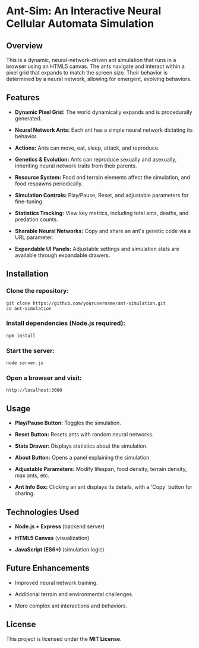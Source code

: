 Ant-Sim: An Interactive Neural Cellular Automata Simulation
==============

Overview
--------

This is a dynamic, neural-network-driven ant simulation that runs in a browser using an HTML5 canvas. The ants navigate and interact within a pixel grid that expands to match the screen size. Their behavior is determined by a neural network, allowing for emergent, evolving behaviors.

Features
--------

-   **Dynamic Pixel Grid:** The world dynamically expands and is procedurally generated.

-   **Neural Network Ants:** Each ant has a simple neural network dictating its behavior.

-   **Actions:** Ants can move, eat, sleep, attack, and reproduce.

-   **Genetics & Evolution:** Ants can reproduce sexually and asexually, inheriting neural network traits from their parents.

-   **Resource System:** Food and terrain elements affect the simulation, and food respawns periodically.

-   **Simulation Controls:** Play/Pause, Reset, and adjustable parameters for fine-tuning.

-   **Statistics Tracking:** View key metrics, including total ants, deaths, and predation counts.

-   **Sharable Neural Networks:** Copy and share an ant's genetic code via a URL parameter.

-   **Expandable UI Panels:** Adjustable settings and simulation stats are available through expandable drawers.

Installation
------------

### Clone the repository:

```
git clone https://github.com/yourusername/ant-simulation.git
cd ant-simulation
```

### Install dependencies (Node.js required):

```
npm install
```

### Start the server:

```
node server.js
```

### Open a browser and visit:

```
http://localhost:3000
```

Usage
-----

-   **Play/Pause Button:** Toggles the simulation.

-   **Reset Button:** Resets ants with random neural networks.

-   **Stats Drawer:** Displays statistics about the simulation.

-   **About Button:** Opens a panel explaining the simulation.

-   **Adjustable Parameters:** Modify lifespan, food density, terrain density, max ants, etc.

-   **Ant Info Box:** Clicking an ant displays its details, with a 'Copy' button for sharing.

Technologies Used
-----------------

-   **Node.js + Express** (backend server)

-   **HTML5 Canvas** (visualization)

-   **JavaScript (ES6+)** (simulation logic)

Future Enhancements
-------------------

-   Improved neural network training.

-   Additional terrain and environmental challenges.

-   More complex ant interactions and behaviors.

License
-------

This project is licensed under the **MIT License**.
